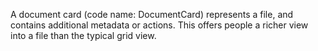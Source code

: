 A document card (code name: DocumentCard) represents a file, and contains additional metadata or actions. This offers people a richer view into a file than the typical grid view.
